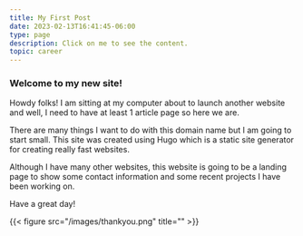 ```yaml
---
title: My First Post
date: 2023-02-13T16:41:45-06:00
type: page
description: Click on me to see the content.
topic: career
---
```


### Welcome to my new site!

Howdy folks! I am sitting at my computer about to launch another website and well, I need to have at least 1 article page so here we are.

There are many things I want to do with this domain name but I am going to start small. This site was created using Hugo which is a static site generator for creating really fast websites.

Although I have many other websites, this website is going to be a landing page to show some contact information and some recent projects I have been working on.

Have a great day!

{{< figure src="/images/thankyou.png" title="" >}}